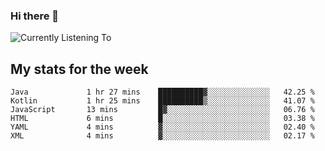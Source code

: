### Hi there 👋

![Currently Listening To](https://lastfm-recently-played.vercel.app/api?user=lynziee)

## My stats for the week
<!--START_SECTION:waka-->

```text
Java             1 hr 27 mins    ██████████▓░░░░░░░░░░░░░░   42.25 %
Kotlin           1 hr 25 mins    ██████████▒░░░░░░░░░░░░░░   41.07 %
JavaScript       13 mins         █▓░░░░░░░░░░░░░░░░░░░░░░░   06.76 %
HTML             6 mins          █░░░░░░░░░░░░░░░░░░░░░░░░   03.38 %
YAML             4 mins          ▓░░░░░░░░░░░░░░░░░░░░░░░░   02.40 %
XML              4 mins          ▓░░░░░░░░░░░░░░░░░░░░░░░░   02.17 %
```

<!--END_SECTION:waka-->
